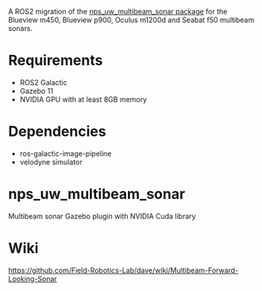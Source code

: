A ROS2 migration of the [nps_uw_multibeam_sonar package](https://github.com/Field-Robotics-Lab/nps_uw_multibeam_sonar) for the Blueview m450, Blueview p900, Oculus m1200d and Seabat f50 multibeam sonars. 

# Requirements

* ROS2 Galactic
* Gazebo 11
* NVIDIA GPU with at least 8GB memory

# Dependencies

* ros-galactic-image-pipeline
* velodyne simulator

# nps_uw_multibeam_sonar
Multibeam sonar Gazebo plugin with NVIDIA Cuda library 

# Wiki
https://github.com/Field-Robotics-Lab/dave/wiki/Multibeam-Forward-Looking-Sonar
